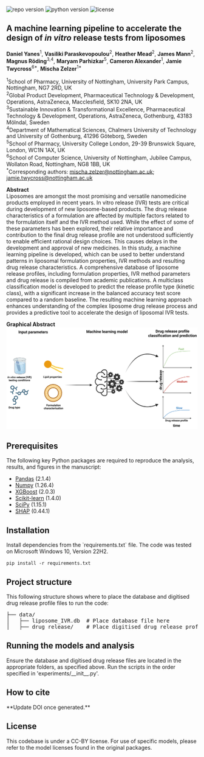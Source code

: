 ![repo version](https://img.shields.io/badge/Version-v.1.0-green)
![python version](https://img.shields.io/badge/python-3.12.1-blue)
![license](https://img.shields.io/badge/License-CC--BY-red)


<h2 id="Title">A machine learning pipeline to accelerate the design of <em>in vitro</em> release tests from liposomes</h2>


**Daniel Yanes**<sup>1</sup>, **Vasiliki Paraskevopoulou**<sup>2</sup>, **Heather Mead**<sup>2</sup>, **James Mann**<sup>2</sup>, **Magnus Röding**<sup>3,4</sup>, **Maryam Parhizkar**<sup>5</sup>, **Cameron Alexander**<sup>1</sup>, **Jamie Twycross**<sup>6*</sup>, **Mischa Zelzer**<sup>1*</sup>

<sup>1</sup>School of Pharmacy, University of Nottingham, University Park Campus, Nottingham, NG7 2RD, UK\
<sup>2</sup>Global Product Development, Pharmaceutical Technology & Development, Operations, AstraZeneca, Macclesfield, SK10 2NA, UK\
<sup>3</sup>Sustainable Innovation & Transformational Excellence, Pharmaceutical Technology & Development, Operations, AstraZeneca, Gothenburg, 43183 Mölndal, Sweden\
<sup>4</sup>Department of Mathematical Sciences, Chalmers University of Technology and University of Gothenburg, 41296 Göteborg, Sweden\
<sup>5</sup>School of Pharmacy, University College London, 29-39 Brunswick Square, London, WC1N 1AX, UK\
<sup>6</sup>School of Computer Science, University of Nottingham, Jubilee Campus, Wollaton Road, Nottingham, NG8 1BB, UK\
<sup>\*</sup>Corresponding authors: mischa.zelzer@nottingham.ac.uk; jamie.twycross@nottingham.ac.uk

**Abstract**\
Liposomes are amongst the most promising and versatile nanomedicine products employed in recent years. In vitro release (IVR) tests are critical during development of new liposome-based products. The drug release characteristics of a formulation are affected by multiple factors related to the formulation itself and the IVR method used. While the effect of some of these parameters has been explored, their relative importance and contribution to the final drug release profile are not understood sufficiently to enable efficient rational design choices. This causes delays in the development and approval of new medicines. In this study, a machine learning pipeline is developed, which can be used to better understand patterns in liposomal formulation properties, IVR methods and resulting drug release characteristics. A comprehensive database of liposome release profiles, including formulation properties, IVR method parameters and drug release is compiled from academic publications. A multiclass classification model is developed to predict the release profile type (kinetic class), with a significant increase in the balanced accuracy test score compared to a random baseline. The resulting machine learning approach enhances understanding of the complex liposome drug release process and provides a predictive tool to accelerate the design of liposomal IVR tests.   

**Graphical Abstract**\
![Figure 1](figures/ML_graphical_abstract.png?raw=true "Graphical Abstract")


<!-- Prerequisites-->
<h2 id="Prerequisites">Prerequisites</h2>

The following key Python packages are required to reproduce the analysis, results, and figures in the manuscript:

- [Pandas](https://pandas.pydata.org/) (2.1.4)  
- [Numpy](https://numpy.org/) (1.26.4)  
- [XGBoost](https://xgboost.readthedocs.io/) (2.0.3)  
- [Scikit-learn](https://scikit-learn.org/) (1.4.0)  
- [SciPy](https://docs.scipy.org/doc/) (1.15.1)  
- [SHAP](https://shap.readthedocs.io/en/latest/) (0.44.1)  


<h2 id="Installation">Installation</h2>
Install dependencies from the `requirements.txt` file. The code was tested on Microsoft Windows 10, Version 22H2.

```
pip install -r requirements.txt
```

<!-- Content-->
<h2 id="content">Project structure</h2>
This following structure shows where to place the database and digitised drug release profile files to run the code:

<pre>
├── data/
│   ├── liposome_IVR.db  # Place database file here
│   ├── drug_release/    # Place digitised drug release profiles here ('IVR_ID..csv')
</pre>

<h2 id="content">Running the models and analysis</h2> 
Ensure the database and digitised drug release files are located in the appropriate folders, as specified above. Run the scripts in the order specified in 'experiments/__init__.py'.

<!-- How to cite-->
<h2 id="How-to-cite">How to cite</h2>
**Update DOI once generated.**

<!-- License-->
<h2 id="License">License</h2>

This codebase is under a CC-BY license. For use of specific models, please refer to the model licenses found in the original 
packages.